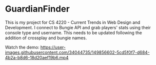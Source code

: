 # GuardianFinder
This is my project for CS 4220 - Current Trends in Web Design and Development. I connect to Bungie API and grab players' stats using their console type and username.
This needs to be updated following the addition of crossplay and bungie names.

Watch the demo:
https://user-images.githubusercontent.com/34044735/149856602-5cd5f0f7-d684-4b2a-b8d6-18d20aef19b6.mp4

